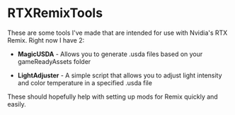 # RTXRemixTools
These are some tools I've made that are intended for use with Nvidia's RTX Remix. Right now I have 2:

* **MagicUSDA** - Allows you to generate .usda files based on your gameReadyAssets folder

* **LightAdjuster** - A simple script that allows you to adjust light intensity and color temperature in a specified .usda file

These should hopefully help with setting up mods for Remix quickly and easily.
